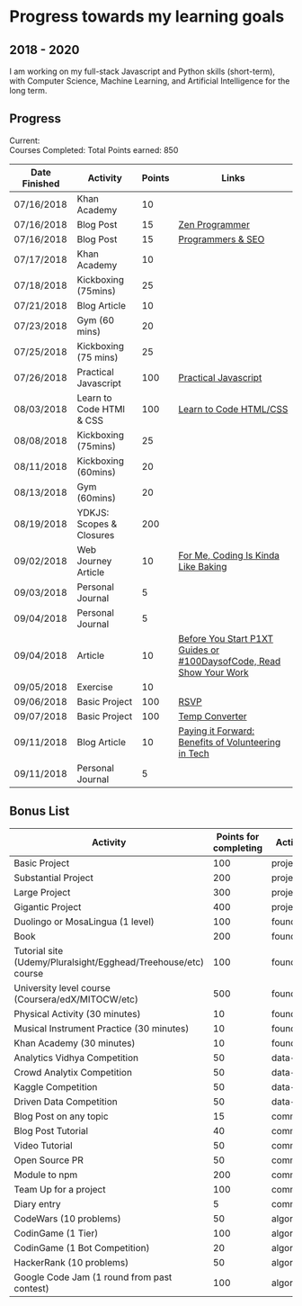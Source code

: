 # Progress towards my learning goals

## 2018 - 2020

I am working on my full-stack Javascript and Python skills (short-term), with Computer Science, Machine Learning, and Artificial Intelligence for the long term.

## Progress

Current:     
Courses Completed: 
Total Points earned: 850

| Date Finished | Activity                  | Points | Links  |           
| ------------- | ------------------------- | ------ | ------------------------------------------- |
| 07/16/2018 |Khan Academy | 10     | 
| 07/16/2018 | Blog Post | 15 | [Zen Programmer](https://www.zenprogrammer.org/en/10-rules-of-a-zen-programmer.html)     
| 07/16/2018 | Blog Post | 15 | [Programmers & SEO](https://katemats.com/what-every-programmer-should-know-about-seo/)
| 07/17/2018 | Khan Academy | 10 |
| 07/18/2018 | Kickboxing (75mins) | 25
| 07/21/2018 | Blog Article | 10
| 07/23/2018 | Gym (60 mins) | 20
| 07/25/2018 | Kickboxing (75 mins) | 25
| 07/26/2018 | Practical Javascript | 100 | [Practical Javascript](https://www.watchandcode.com)
| 08/03/2018 | Learn to Code HTMl & CSS | 100 | [Learn to Code HTML/CSS](https://learn.shayhowe.com/html-css/)
| 08/08/2018 | Kickboxing (75mins) | 25
| 08/11/2018 | Kickboxing (60mins) | 20
| 08/13/2018 | Gym (60mins) | 20
| 08/19/2018 | YDKJS: Scopes & Closures | 200
| 09/02/2018 | Web Journey Article | 10 | [For Me, Coding Is Kinda Like Baking](https://medium.com/@ogechiike/for-me-coding-is-kinda-like-baking-a008dbed838)
|09/03/2018 | Personal Journal | 5
|09/04/2018 | Personal Journal | 5
|09/04/2018 | Article | 10 | [Before You Start P1XT Guides or #100DaysofCode, Read Show Your Work](https://medium.com/@ogechiike/before-you-start-p1xt-guides-or-100daysofcode-read-show-your-work-21ae303c9d29)
|09/05/2018 | Exercise | 10
|09/06/2018 | Basic Project | 100 | [RSVP](http://ike-30sites-day2_1.surge.sh/)
|09/07/2018 | Basic Project | 100 | [Temp Converter](http://ike-temp-converter.surge.sh/)
|09/11/2018 | Blog Article | 10 | [Paying it Forward: Benefits of Volunteering in Tech](https://medium.com/@ogechiike/paying-it-forward-benefits-of-volunteering-in-tech-75679007a518)
|09/11/2018 | Personal Journal | 5




## Bonus List

| Activity                                    | Points for completing | Activity type |
| ------------------------------------------- | --------------------- | ------------- |
| Basic Project                               | 100                   | project       |
| Substantial Project                         | 200                   | project       |
| Large Project                               | 300                   | project       |
| Gigantic Project                            | 400                   | project       |
| Duolingo or MosaLingua (1 level)            | 100                   | foundation    |
| Book                                        | 200                   | foundation    |
| Tutorial site (Udemy/Pluralsight/Egghead/Treehouse/etc) course                            | 100                   | foundation    |
| University level course (Coursera/edX/MITOCW/etc)                    | 500                   | foundation    |
| Physical Activity (30 minutes)                          | 10                    | foundation    |
| Musical Instrument Practice (30 minutes)                          | 10                    | foundation    |
| Khan Academy (30 minutes)                          | 10                    | foundation    |
| Analytics Vidhya Competition                | 50                    | data-science  |
| Crowd Analytix Competition                  | 50                    | data-science  |
| Kaggle Competition                          | 50                    | data-science  |
| Driven Data Competition                     | 50                    | data-science  |
| Blog Post on any topic                      | 15                    | communication |
| Blog Post Tutorial                          | 40                    | communication |
| Video Tutorial                              | 50                    | communication |
| Open Source PR                              | 50                    | communication |
| Module to npm                               | 200                   | communication |
| Team Up for a project                       | 100                   | communication |
| Diary entry                                 | 5                     | communication |
| CodeWars (10 problems)                      | 50                    | algorithms    |
| CodinGame (1 Tier)                          | 100                   | algorithms    |
| CodinGame (1 Bot Competition)               | 20                    | algorithms    |
| HackerRank (10 problems)                    | 50                    | algorithms    |
| Google Code Jam (1 round from past contest) | 100                   | algorithms    |
